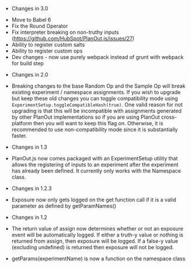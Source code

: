 * Changes in 3.0
- Move to Babel 6
- Fix the Round Operator
- Fix interpreter breaking on non-truthy inputs (https://github.com/HubSpot/PlanOut.js/issues/27)
- Ability to register custom salts
- Ability to register custom ops
- Dev changes - now use purely webpack instead of grunt with webpack for build step

* Changes in 2.0
- Breaking changes to the base Random Op and the Sample Op will break existing experiment / namespace assignments. If you wish to upgrade but keep these old changes you can toggle compatibility mode using ```ExperimentSetup.toggleCompatibleHash(true)```. One valid reason for not upgrading is that this will be incompatible with assignments generated by other PlanOut implementations so if you are using PlanOut cross-platform then you will want to keep this flag on. Otherwise, it is recommended to use non-compatibility mode since it is substantially faster.

* Changes in 1.3
- PlanOut.js now comes packaged with an ExperimentSetup utility that allows the registering of inputs to an experiment after the experiment has already been defined. It currently only works with the Namespace class.

* Changes in 1.2.3
- Exposure now only gets logged on the get function call if it is a valid parameter as defined by getParamNames() 

* Changes in 1.2
- The return value of assign now determines whether or not an exposure event will
  be automatically logged. If either a truth-y value or nothing is returned from assign, then exposure
  will be logged. If a false-y value (excluding undefined) is returned then exposure will not be logged.

- getParams(experimentName) is now a function on the namespace class 
